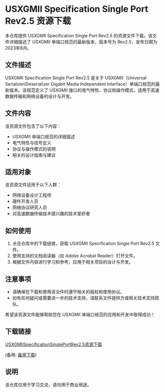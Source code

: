 # USXGMII Specification Single Port Rev2.5 资源下载

本仓库提供 USXGMII Specification Single Port Rev2.5 的资源文件下载。该文件详细描述了 USXGMII 单端口规范的最新版本，版本号为 Rev2.5，发布日期为 2023年8月。

## 文件描述

USXGMII Specification Single Port Rev2.5 是关于 USXGMII（Universal Serializer/Deserializer Gigabit Media Independent Interface）单端口规范的最新版本。该规范定义了 USXGMII 接口的电气特性、协议和操作模式，适用于高速数据传输和网络设备的设计与开发。

## 文件内容

该资源文件包含了以下内容：

- USXGMII 单端口规范的详细描述
- 电气特性与信号定义
- 协议与操作模式的说明
- 相关的设计指南与建议

## 适用对象

该资源文件适用于以下人群：

- 网络设备设计工程师
- 硬件开发人员
- 网络协议研究人员
- 对高速数据传输技术感兴趣的技术爱好者

## 如何使用

1. 点击仓库中的下载链接，获取 USXGMII Specification Single Port Rev2.5 文件。
2. 使用支持的文档阅读器（如 Adobe Acrobat Reader）打开文件。
3. 根据文件内容进行学习和参考，应用于相关项目的设计与开发。

## 注意事项

- 请确保在下载和使用该文件时遵守相关的版权和使用协议。
- 如有任何疑问或需要进一步的技术支持，请联系文件提供方或相关技术支持团队。

希望该资源文件能够帮助您在 USXGMII 单端口规范的应用和开发中取得成功！

## 下载链接
[USXGMIISpecificationSinglePortRev2.5资源下载](https://pan.quark.cn/s/a9aae6f4ebda) 

(备用: [备用下载](https://pan.baidu.com/s/1J6eD_HxNwx1V3uNST2iBIw?pwd=1234))

## 说明

该仓库仅用于学习交流，请勿用于商业用途。

